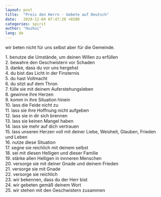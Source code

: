 ```yaml
---
layout: post
title:  "Preis den Herrn - Gebete auf Deutsch"
date:   2020-12-04 07:47:20 +0200
categories: spirit
author: "Huihui"
lang: de
---
```


wir beten nicht für uns selbst aber für die Gemeinde. 

<p>
1.	benutze die Umstände, um deinen Willen zu erfüllen<br>
2.	bewahre den Geschwistern vor Schaden<br>
3.	danke, dass du vor uns hergehst<br>
4.	du bist das Licht in der Finsternis<br>
5.	du hast Vollmacht<br>
6.	du sitzt auf dem Thron<br>
7.	fülle sie mit deinem Auferstehungsleben<br>
8.	gewinne ihre Herzen <br>
9.	komm in ihre Situation hinein<br>
10.	lass die Feide nicht zu<br>   
11.	lass sie ihre Hoffnung nicht aufgeben<br>
12.	lass sie in dir sich brennen<br>
13.	lass sie keinen Mangel haben<br>
14.	lass sie mehr auf dich vertrauen<br>
15.	lass unseren Herzen voll mit deiner Liebe, Weisheit, Glauben, Frieden und Leben<br>
16.	nutze diese Situation<br>
17.	segne sie reichlich mit deinem selbst<br>
18.	sei mit diesen Helligen und dieser Familie<br>
19.	stärke allen Helligen in innneren Menschen<br>
20.	versorge sie mit deiner Gnade und deinem Frieden<br>
21.	versorge sie mit Gnade<br>
22.	versorge sie reichlich<br>
23.	wir bekennen, dass du der Herr bist<br>
24.	wir gebeten gemäß deinem Wort<br>
25.	wir stehen mit den Geschwistern zusammen</p>

